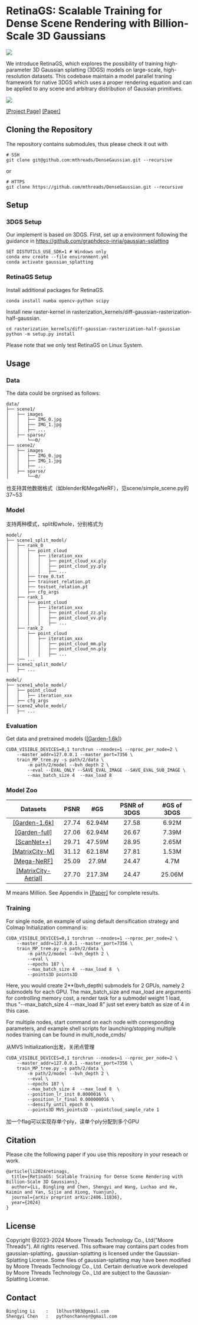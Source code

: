 # RetinaGS: Scalable Training for Dense Scene Rendering with Billion-Scale 3D Gaussians

<img src="./assets/teaser.png">

We introduce RetinaGS, which explores the possibility of training high-parameter 3D Gaussian splatting (3DGS) models on large-scale, high-resolution datasets. This codebase maintain a model parallel traning framework for native 3DGS which uses a proper rendering equation and can be applied to any scene and arbitrary distribution of Gaussian primitives. 

<img src="./assets/pipeline.png">


[[Project Page]](https://ai-reality.github.io/RetinaGS/)
[[Paper]](https://arxiv.org/pdf/2406.11836)

## Cloning the Repository

The repository contains submodules, thus please check it out with

```
# SSH
git clone git@github.com:mthreads/DenseGaussian.git --recursive
```

or

```
# HTTPS
git clone https://github.com/mthreads/DenseGaussian.git --recursive
```

## Setup

### 3DGS Setup
Our implement is based on 3DGS. First, set up a environment following the guidance in https://github.com/graphdeco-inria/gaussian-splatting

```shell
SET DISTUTILS_USE_SDK=1 # Windows only
conda env create --file environment.yml
conda activate gaussian_splatting
```

### RetinaGS Setup
Install additional packages for RetinaGS.

```
conda install numba opencv-python scipy
```

Install new raster-kernel in rasterization_kernels/diff-gaussian-rasterization-half-gaussian.

```
cd rasterization_kernels/diff-gaussian-rasterization-half-gaussian
python -m setup.py install
```

Please note that we only test RetinaGS on Linux System.

## Usage

### Data 
The data could be orgnised as follows:
```
data/
├── scene1/
│   ├── images
│   │   ├── IMG_0.jpg
│   │   ├── IMG_1.jpg
│   │   ├── ...
│   ├── sparse/
│       └──0/
├── scene2/
│   ├── images
│   │   ├── IMG_0.jpg
│   │   ├── IMG_1.jpg
│   │   ├── ...
│   ├── sparse/
│       └──0/
```

也支持其他数据格式（如blender和MegaNeRF），见scene/simple_scene.py的37~53

### Model 

支持两种模式，split和whole，分别格式为

```
model/
├── scene1_split_model/
│   ├── rank_0
│   │   ├── point_cloud
│   │   │   ├── iteration_xxx
│   │   │   │   ├── point_cloud_xx.ply
│   │   │   │   ├── point_cloud_yy.ply
│   │   │   │   ├── ...
│   │   ├── tree_0.txt
│   │   ├── trainset_relation.pt
│   │   ├── testset_relation.pt
│   │   ├── cfg_args
│   ├── rank_1
│   │   ├── point_cloud
│   │   │   ├── iteration_xxx
│   │   │   │   ├── point_cloud_zz.ply
│   │   │   │   ├── point_cloud_vv.ply
│   │   │   │   ├── ...
│   ├── rank_2
│   │   ├── point_cloud
│   │   │   ├── iteration_xxx
│   │   │   │   ├── point_cloud_mm.ply
│   │   │   │   ├── point_cloud_nn.ply
│   │   │   │   ├── ...
│   |── ...
├── scene2_split_model/
│   ├── ...
```

```
model/
├── scene1_whole_model/
│   ├── point_cloud
│   │   ├── iteration_xxx
│   ├── cfg_args
├── scene2_whole_model/
│   ├── ...
```

### Evaluation
Get data and pretrained models ([[Garden-1.6k]](https://ai-reality.github.io/RetinaGS/))

```
CUDA_VISIBLE_DEVICES=0,1 torchrun --nnodes=1 --nproc_per_node=2 \
    --master_addr=127.0.0.1 --master_port=7356 \
    train_MP_tree.py -s path/2/data \
        -m path/2/model --bvh_depth 2 \
        --eval --EVAL_ONLY --SAVE_EVAL_IMAGE --SAVE_EVAL_SUB_IMAGE \
        --max_batch_size 4  --max_load 8  
```

### Model Zoo

| Datasets                                                      | PSNR | #GS   | PSNR of 3DGS | #GS of 3DGS |
|:-----------------:                                            |:----:|:-----:|:------------:|:-----------:|
| [[Garden-1.6k]](https://ai-reality.github.io/RetinaGS/)       |27.74 |62.94M |   27.58      |   6.92M     |
| [[Garden-full]](https://ai-reality.github.io/RetinaGS/)       |27.06 |62.94M |   26.67      |   7.39M     |
| [[ScanNet++]](https://ai-reality.github.io/RetinaGS/)         |29.71 |47.59M |   28.95      |   2.65M     |
| [[MatrixCity-M]](https://ai-reality.github.io/RetinaGS/)      |31.12 |62.18M |   27.81      |   1.53M     |
| [[Mega-NeRF]](https://ai-reality.github.io/RetinaGS/)         |25.09 |27.9M  |   24.47      |   4.7M      |
| [[MatrixCity-Aerial]](https://ai-reality.github.io/RetinaGS/) |27.70 |217.3M |   24.47      |   25.06M    |

M means Million. See Appendix in [[Paper]](https://arxiv.org/pdf/2406.11836) for complete results.

### Training 
For single node, an example of using default densification strategy and Colmap Initialization  command is:
```
CUDA_VISIBLE_DEVICES=0,1 torchrun --nnodes=1 --nproc_per_node=2 \
    --master_addr=127.0.0.1 --master_port=7356 \
    train_MP_tree.py -s path/2/data \
        -m path/2/model --bvh_depth 2 \
        --eval \
        --epochs 187 \
        --max_batch_size 4  --max_load 8  \
        --points3D points3D
```
Here, you would create 2**(bvh_depth) submodels for 2 GPUs, namely 2 submodels for each GPU. The max_batch_size and max_load are arguments for controlling memory cost, a render task for a submodel weight 1 load, thus "--max_batch_size 4  --max_load 8" just set every batch as size of 4 in this case. 

For multiple nodes, start command on each node with corresponding parameters, and example shell scripts for launching/stopping multiple nodes training can be found in multi_node_cmds/

从MVS Initialization出发，关闭点管理
```
CUDA_VISIBLE_DEVICES=0,1 torchrun --nnodes=1 --nproc_per_node=2 \
    --master_addr=127.0.0.1 --master_port=7356 \
    train_MP_tree.py -s path/2/data \
        -m path/2/model --bvh_depth 2 \
        --eval \
        --epochs 187 \
        --max_batch_size 4  --max_load 8  \
        --position_lr_init 0.0000016 \
        --position_lr_final 0.000000016 \
        --densify_until_epoch 0 \
        --points3D MVS_points3D --pointcloud_sample_rate 1
```

加一个flag可以实现存单个ply，读单个ply分配到多个GPU

## Citation
Please cite the following paper if you use this repository in your reseach or work.
```
@article{li2024retinags,
  title={RetinaGS: Scalable Training for Dense Scene Rendering with Billion-Scale 3D Gaussians},
  author={Li, Bingling and Chen, Shengyi and Wang, Luchao and He, Kaimin and Yan, Sijie and Xiong, Yuanjun},
  journal={arXiv preprint arXiv:2406.11836},
  year={2024}
}
```
## License
Copyright @2023-2024 Moore Threads Technology Co., Ltd("Moore Threads"). All rights reserved. This software may contains part codes from gaussian-splatting，gaussian-splatting is licensed under the Gaussian-Splatting License. Some files of gaussian-splatting may have been modified by Moore Threads Technology Co., Ltd.  Certain derivative work developed by Moore Threads Technology Co., Ltd are subject to the Gaussian-Splatting License.

## Contact
```
Bingling Li    :   lblhust903@gmail.com
Shengyi Chen   :   pythonchanner@gmail.com
```


